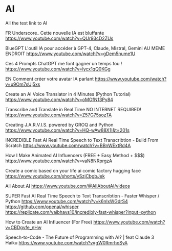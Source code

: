 # AI

All the test link to AI

FR
Underscore\_
Cette nouvelle IA est bluffante
https://www.youtube.com/watch?v=QUr93cD2ZUs

BlueGPT
L'outil IA pour accéder à GPT-4, Claude, Mistral, Gemini AU MEME ENDROIT
https://www.youtube.com/watch?v=gDem5nume1U

Ces 4 Prompts ChatGPT me font gagner un temps fou !
https://www.youtube.com/watch?v=lycx1qQ0KGg

EN
Comment créer votre avatar IA parlant
https://www.youtube.com/watch?v=u9Om7sUj5xs

Create an AI Voice Translator in 4 Minutes (Python Tutorial)
https://www.youtube.com/watch?v=oMOfN13Py84

Transcribe and Translate in Real Time NO INTERNET REQUIRED!
https://www.youtube.com/watch?v=Z57G75sozTA

Creating J.A.R.V.I.S. powered by GROQ and Python
https://www.youtube.com/watch?v=HQ-wAw88X1I&t=201s

INCREDIBLE Fast AI Real Time Speech to Text Transcribtion - Build From Scratch
https://www.youtube.com/watch?v=BBnWExtRd4A

How I Make Animated AI Influencers (FREE + Easy Method + $$$)
https://www.youtube.com/watch?v=vaN8NRprgzA

Create a comic based on your life
ai comic factory hugging face
https://www.youtube.com/shorts/ySzjCbgbJek

All About AI
https://www.youtube.com/@AllAboutAI/videos

SUPER Fast AI Real Time Speech to Text Transcribtion - Faster Whisper / Python
https://www.youtube.com/watch?v=k6nIxWGdrS4
https://github.com/openai/whisper
https://replicate.com/vaibhavs10/incredibly-fast-whisper?input=python

How to Create an AI Influencer (For Free)
https://www.youtube.com/watch?v=CBDgvfe_nHw

Speech-to-Code - The Future of Programming with AI? | feat Claude 3 Haiku
https://www.youtube.com/watch?v=gW0RmrhoSyA
